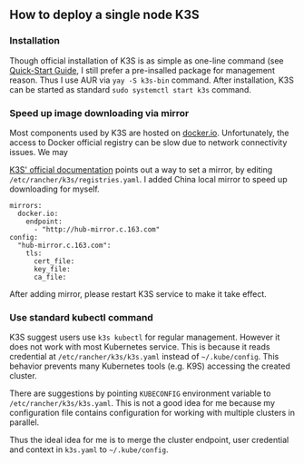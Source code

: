 ## How to deploy a single node K3S

### Installation

Though official installation of K3S is as simple as one-line command  (see
[Quick-Start Guide](https://docs.k3s.io/quick-start), I still prefer a
pre-insalled package for management reason. Thus I use AUR via
``yay -S k3s-bin`` command. After installation, K3S can be started as
standard ``sudo systemctl start k3s`` command.

### Speed up image downloading via mirror

Most components used by K3S are hosted on [docker.io](https://hub.docker.com). 
Unfortunately, the access to Docker official registry can be slow due to
network connectivity issues. We may

[K3S' official documentation](https://docs.k3s.io/installation/private-registry#mirrors)
points out a way to set a mirror, by editing ``/etc/rancher/k3s/registries.yaml``.
I added China local mirror to speed up downloading for myself.

```
mirrors:
  docker.io:
    endpoint:
      - "http://hub-mirror.c.163.com"
config:
  "hub-mirror.c.163.com":
    tls:
      cert_file:
      key_file:
      ca_file:
```

After adding mirror, please restart K3S service to make it take effect.

### Use standard kubectl command

K3S suggest users use ``k3s kubectl`` for regular management. However it
does not work with most Kubernetes service. This is because it reads
credential at ``/etc/rancher/k3s/k3s.yaml`` instead of
``~/.kube/config``. This behavior prevents many Kubernetes tools (e.g. K9S)
accessing the created cluster.

There are suggestions by pointing ``KUBECONFIG`` environment variable to
``/etc/rancher/k3s/k3s.yaml``. This is not a good idea for me because my
configuration file contains configuration for working with
multiple clusters in parallel.

Thus the ideal idea for me is to merge the cluster endpoint, user
credential and context in ``k3s.yaml`` to ``~/.kube/config``.

